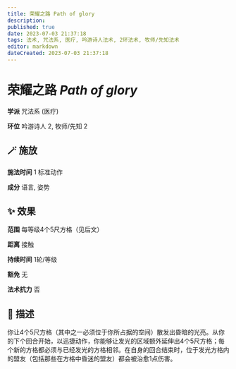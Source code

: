 ```yaml
---
title: 荣耀之路 Path of glory
description: 
published: true
date: 2023-07-03 21:37:18
tags: 法术, 咒法系, 医疗, 吟游诗人法术, 2环法术, 牧师/先知法术
editor: markdown
dateCreated: 2023-07-03 21:37:18
---
```


# **荣耀之路** *Path of glory*

**学派** 咒法系 (医疗) 

**环位** 吟游诗人 2, 牧师/先知 2

## 🪄 施放

**施法时间** 1 标准动作

**成分** 语言, 姿势

## ✨ 效果  

**范围** 每等级4个5尺方格（见后文）

**距离** 接触  

**持续时间** 1轮/等级 

**豁免** 无

**法术抗力** 否

## 📖 描述

你让4个5尺方格（其中之一必须位于你所占据的空间）散发出昏暗的光亮。从你的下个回合开始，以迅捷动作，你能够让发光的区域额外延伸出4个5尺方格；每个新的方格都必须与已经发光的方格相邻。在自身的回合结束时，位于发光方格内的盟友（包括那些在方格中昏迷的盟友）都会被治愈1点伤害。
    